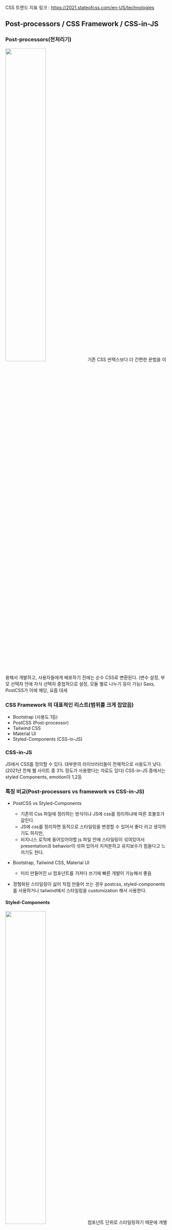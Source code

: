 CSS 트랜드 지표 링크 : https://2021.stateofcss.com/en-US/technologies
## Post-processors / CSS Framework / CSS-in-JS
### Post-processors(전처리기)
<img src='https://miro.medium.com/max/1400/1*bdBOILv1QXL_lTUbW7d-sA.jpeg' width='50%' />
기존 CSS 씬택스보다 더 간편한 문법을 이용해서 개발하고, 사용자들에게 배포하기 전에는 순수 CSS로 변환된다.   
(변수 설정, 부모 선택자 안에 자식 선택자 중첩적으로 설정, 모듈 별로 나누기 등이 가능)   
Sass, PostCSS가 이에 해당, 요즘 대세

### CSS Framework 의 대표적인 리스트(범위를 크게 잡았음)
- Bootstrap (사용도 1등)
- PostCSS (Post-processor)
- Tailwind CSS
- Material UI
- Styled-Components (CSS-in-JS)

### CSS-in-JS
JS에서 CSS를 정의할 수 있다.
대부분의 라이브러리들이 전체적으로 사용도가 낮다. (2021년 전체 웹 사이트 중 3% 정도가 사용했다는 자료도 있다)
CSS-in-JS 중에서는 styled Components, emotion이 1,2등

### 특징 비교(Post-processors vs framework vs CSS-in-JS)
- PostCSS vs Styled-Components
  - 기존의 Css 파일에 정리하는 방식이냐 JS에 css를 정리하냐에 따른 호불호가 갈린다.   
  - JS에 css를 정리하면 동적으로 스타일링을 변경할 수 있어서 좋다 라고 생각하기도 하지만,    
  - 비지니스 로직에 들어있어야할 js 파일 안에 스타일링이 섞여있어서 presentation과 behavior이 섞여 있어서 지저분하고 유지보수가 힘들다고 느끼기도 한다.

- Bootstrap, Tailwind CSS, Material UI
  - 미리 만들어진 ui 컴포넌트를 가져다 쓰기에 빠른 개발이 가능해서 좋음

- 정형화된 스타일링이 싫어 직접 만들어 쓰는 경우 postcss, styled-components 를 사용하거나 tailwind에서 스타일링을 customization 해서 사용한다.


#### Styled-Components
<img src='https://cdn-media-1.freecodecamp.org/images/1*DIFji4ZmJa4_H3EpbG2XAw.png' width='50%' />
컴포넌트 단위로 스타일링하기 때문에 개별 케이스로 분리해 css를 작성한다   
구체적 사용법 가이드 : https://nykim.work/107

#### Tailwind CSS
<img src='https://images.ctfassets.net/rpmifyuylbfw/1c2mvLaFJJjZVQ4GBu75Uj/26c7447710beb22673a6827d26509442/autocomplete.png' width='50%' />
className에 작성하기에 너무 길어지는 단점, 어느 부분인지 바로 체크 가능한 직관적임은 장점.   
유틸리티 클래스를 지원해주기에 간편하다.

#### Tailwind CSS & Styled-Components
<img src='https://velog.velcdn.com/images%2Fjinsunkimdev%2Fpost%2Fcdd7d961-0b40-4a47-a574-98638e92526a%2Fcarbon2.png' width='50%' />
<img src='https://velog.velcdn.com/images%2Fjinsunkimdev%2Fpost%2Fe2b2e324-c0b5-48a6-87e6-8508e2e27168%2Fcarbon%203.png' width='50%' />
<img src='https://images.velog.io/images/jinsunkimdev/post/49d33865-3d64-48b6-bf5c-a9f4736b5c60/carbon%204.png' width='50%' />
Tailwind 의 유틸리티 클래스와 Styled Components의 CSS-in-JS 의 도움으로 컴포넌트를 꺠끗하게 유지하는 방법도 있다.
